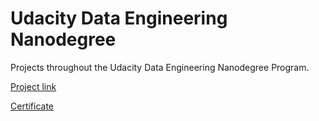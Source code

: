 # Udacity Data Engineering Nanodegree

Projects throughout the Udacity Data Engineering Nanodegree Program.


[Project link]()



[Certificate]()
